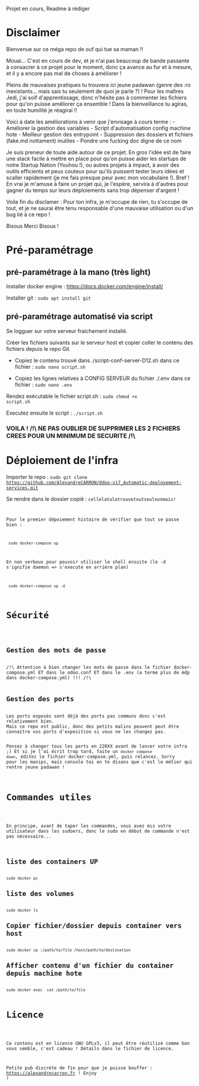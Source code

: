 Projet en cours, Readme à rédiger

<h1>Disclaimer</h1>

Bienvenue sur ce méga repo de ouf qui tue sa maman !! 

Mouai... C'est en cours de dev, et je n'ai pas beaucoup de bande passante à consacrer à ce projet pour le moment, donc ça avance au fur et à mesure, et il y a encore pas mal de choses à améliorer ! 

Pleins de mauvaises pratiques tu trouvera ici jeune padawan (genre des :ro inexistants... mais sais tu seulement de quoi je parle ?) !
Pour les maîtres Jedi, j'ai soif d'apprentissage, donc n'hésite pas à commenter les fichiers pour qu'on puisse améliorer ça ensemble ! Dans la bienveillance tu agiras, en toute humilité je réagirai !!

Voici à date les améliorations à venir que j'envisage à cours terme : 
    - Améliorer la gestion des variables
    - Script d'automatisation config machine hote
    - Meilleur gestion des entrypoint
    - Suppression des dossiers et fichiers (fake.md nottament) inutiles
    - Pondre une fucking doc digne de ce nom

Je suis preneur de toute aide autour de ce projet. En gros l'idée est de faire une stack facile à mettre en place pour qu'on puisse aider les startups de notre Startup Nation (Youhou !), ou autres projets à impact, à avoir des outils efficients et peux couteux pour qu'ils puissent tester leurs idées et scaller rapidement (je me fais presque peur avec mon vocabulaire !). Bref ! En vrai je m'amuse à faire un projet qui, je l'espère, servira à d'autres pour gagner du temps sur leurs déploiements sans trop dépenser d'argent !

Voila fin du disclamer : Pour ton infra, je m'occupe de rien, tu s'occupe de tout, et je ne saurai être tenu responsable d'une mauvaise utilisation ou d'un bug lié à ce repo !

Bisous Merci Bisous !

<h1>Pré-paramétrage</h1>

<h2>pré-paramétrage à la mano (très light)</h2>

Installer docker engine : <link>https://docs.docker.com/engine/install/</link>

Installer git : <code>sudo apt install git</code>

<h2>pré-paramétrage automatisé via script</h2>
Se logguer sur votre serveur fraichement installé.

Créer les fichiers suivants sur le serveur host et copier coller le contenu des fichiers depuis le repo Git. 

- Copiez le contenu trouvé dans ./script-conf-server-D12.sh dans ce fichier : <code>sudo nano script.sh</code>

- Copiez les lignes relatives à CONFIG SERVEUR du fichier ./.env dans ce fichier : <code>sudo nano .env</code>

Rendez exécutable le fichier script.sh : <code>sudo chmod +x script.sh</code>

Executez ensuite le script : <code>./script.sh</code>

<h3>VOILA ! /!\ NE PAS OUBLIER DE SUPPRIMER LES 2 FICHIERS CREES POUR UN MINIMUM DE SECURITE /!\</h3>



<h1>Déploiement de l'infra</h1>

Importer le repo : <code>sudo git clone https://github.com/AlexandreCARRON/Odoo-v17_Automatic-deployement-services.git</code>

Se rendre dans le dossier copié : <code>cellelatulatrouvetoutseulnonmais!</codde>

Pour le premier dépoiement histoire de vérifier que tout se passe bien : 

<code> sudo docker-compose up </code>

En non verbeux pour pouvoir utiliser le shell ensuite (le -d s'ignifie daemon => s'execute en arrière plan)

<code> sudo docker-compose up -d </code>

<h1>Sécurité</h1>

<h2>Gestion des mots de passe</h2> 
/!\ Attention à bien changer les mots de passe dans le fichier docker-compose.yml ET dans le odoo.conf ET dans le .env (a terme plus de mdp dans docker-compose.yml) !!! /!\

<h2>Gestion des ports</h2>
Les ports exposés sont déjà des ports pas communs donc c'est relativement bien. 
Mais ce repo est public, donc des petits malins peuvent peut être connaitre vos ports d'exposition si vous ne les changez pas. 

Pensez à changer tous les ports en 220XX avant de lancer votre infra ;) Et si je l'ai écrit trop tard, faite un <code>docker compose down</code>, éditez le fichier docker-compose.yml, puis relancez. Sorry pour les manips, mais console toi en te disans que c'est le métier qui rentre jeune padawan !

<h1>Commandes utiles</h1>

En principe, avant de taper les commandes, vous avez mis votre utilisateur dans les sudoers, donc le sudo en début de commande n'est pas nécessaire...

<h2>liste des containers UP</h2>
<code>sudo docker ps</code>
<h2>liste des volumes</h2>
<code>sudo docker ls</code>
<h2>Copier fichier/dossier depuis container vers host</h2>
<code>sudo docker cp <container_id>:/path/to/file /host/path/to/destination</code>
<h2>Afficher contenu d'un fichier du container depuis machine hote</h2>
<code>sudo docker exec <container_id> cat /path/to/file</code>

<h1>Licence</h1>

Ce contenu est en licence GNU GPLv3, il peut être réutilisé comme bon vous semble, c'est cadeau ! Détails dans le fichier de licence.

Petite pub discrète de fin pour que je puisse bouffer :  https://alexandrecarron.fr ! Enjoy !
